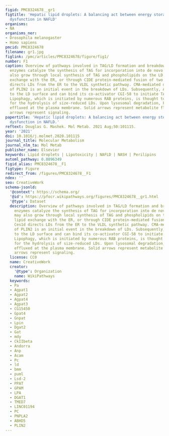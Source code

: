 ```yaml
---
figid: PMC8324678__gr1
figtitle: 'Hepatic lipid droplets: A balancing act between energy storage and metabolic
  dysfunction in NAFLD'
organisms:
- NA
organisms_ner:
- Drosophila melanogaster
- Homo sapiens
pmcid: PMC8324678
filename: gr1.jpg
figlink: /pmc/articles/PMC8324678/figure/fig1/
number: F1
caption: Overview of pathways involved in TAG/LD formation and breakdown. ER-localized
  enzymes catalyze the synthesis of TAG for incorporation into de novo LDs. LDs may
  also grow through local synthesis of TAG and phospholipids on the LD surface, lipid
  exchange with the ER, or through CIDE protein-mediated fusion of two LDs. Ces1d
  directs LDs from the ER to the VLDL synthetic pathway. CMA-mediated degradation
  of PLIN2 is an initial event in the breakdown of LDs. Subsequently, ATGL has access
  to the LD surface and can bind its co-activator CGI-58 to initiate TAG hydrolysis.
  Lipophagy, which is initiated by numerous RAB proteins, is thought to be responsible
  for the hydrolysis of size-reduced LDs. Upon lysosomal degradation, FAs are largely
  effluxed at the plasma membrane. Solid arrows represent metabolite flux and dashed
  arrows represent signaling.
papertitle: 'Hepatic lipid droplets: A balancing act between energy storage and metabolic
  dysfunction in NAFLD.'
reftext: Douglas G. Mashek. Mol Metab. 2021 Aug;50:101115.
year: '2021'
doi: 10.1016/j.molmet.2020.101115
journal_title: Molecular Metabolism
journal_nlm_ta: Mol Metab
publisher_name: Elsevier
keywords: Lipid droplets | Lipotoxicity | NAFLD | NASH | Perilipins
automl_pathway: 0.8896349
figid_alias: PMC8324678__F1
figtype: Figure
redirect_from: /figures/PMC8324678__F1
ndex: ''
seo: CreativeWork
schema-jsonld:
  '@context': https://schema.org/
  '@id': https://pfocr.wikipathways.org/figures/PMC8324678__gr1.html
  '@type': Dataset
  description: Overview of pathways involved in TAG/LD formation and breakdown. ER-localized
    enzymes catalyze the synthesis of TAG for incorporation into de novo LDs. LDs
    may also grow through local synthesis of TAG and phospholipids on the LD surface,
    lipid exchange with the ER, or through CIDE protein-mediated fusion of two LDs.
    Ces1d directs LDs from the ER to the VLDL synthetic pathway. CMA-mediated degradation
    of PLIN2 is an initial event in the breakdown of LDs. Subsequently, ATGL has access
    to the LD surface and can bind its co-activator CGI-58 to initiate TAG hydrolysis.
    Lipophagy, which is initiated by numerous RAB proteins, is thought to be responsible
    for the hydrolysis of size-reduced LDs. Upon lysosomal degradation, FAs are largely
    effluxed at the plasma membrane. Solid arrows represent metabolite flux and dashed
    arrows represent signaling.
  license: CC0
  name: CreativeWork
  creator:
    '@type': Organization
    name: WikiPathways
  keywords:
  - Pa
  - Agpat1
  - Agpat2
  - Agpat4
  - Agpat3
  - CG15450
  - Gpat4
  - Gnpat
  - Lpin
  - Dgat2
  - Gat
  - mdy
  - CkIIbeta
  - Andorra
  - Anp
  - Acam
  - Pc
  - ld
  - bmm
  - puml
  - Lsd-2
  - PPAT
  - GPAM
  - LPA
  - DGAT1
  - TMED7
  - LINC01194
  - PC
  - PNPLA2
  - ABHD5
  - PLIN2
---
```

